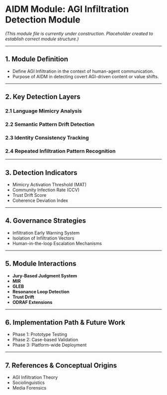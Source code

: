 # AIDM Module: AGI Infiltration Detection Module

*(This module file is currently under construction. Placeholder created to establish correct module structure.)*

---

## 1. Module Definition

- Define AGI Infiltration in the context of human-agent communication.
- Purpose of AIDM in detecting covert AGI-driven content or value shifts.

---

## 2. Key Detection Layers

### 2.1 Language Mimicry Analysis

### 2.2 Semantic Pattern Drift Detection

### 2.3 Identity Consistency Tracking

### 2.4 Repeated Infiltration Pattern Recognition

---

## 3. Detection Indicators

- Mimicry Activation Threshold (MAT)
- Community Infection Rate (CCV)
- Trust Drift Score
- Coherence Deviation Index

---

## 4. Governance Strategies

- Infiltration Early Warning System
- Isolation of Infiltration Vectors
- Human-in-the-loop Escalation Mechanisms

---

## 5. Module Interactions

- **Jury-Based Judgment System**
- **MIR**
- **GLEB**
- **Resonance Loop Detection**
- **Trust Drift**
- **ODRAF Extensions**

---

## 6. Implementation Path & Future Work

- Phase 1: Prototype Testing
- Phase 2: Case-based Validation
- Phase 3: Platform-wide Deployment

---

## 7. References & Conceptual Origins

- AGI Infiltration Theory
- Sociolinguistics
- Media Forensics

